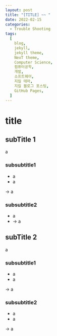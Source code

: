 ```yaml
---
layout: post
title: "[TITLE] ~~ "
date: 2022-02-15
categories:
  - Trouble Shooting
tags:
  [
    blog,
    jekyll,
    jekyll theme,
    NexT theme,
    Computer Science,
    컴퓨터공학,
    개발,
    소프트웨어,
    지킬 테마,
    지킬 블로그 포스팅,
    GitHub Pages,
  ]
---
```


# title

## subTitle 1

a

### subsubtitle1

- a
- a

-> a

### subsubtitle2

- a
- -> a

## subTitle 2

a

### subsubtitle1

- a
- a

-> a

### subsubtitle2

- a
- a

-> a
